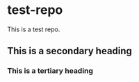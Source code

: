 test-repo
=========

This is a test repo.
## This is a secondary heading
### This is a tertiary heading

